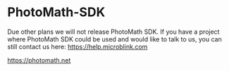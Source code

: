 PhotoMath-SDK
=============

Due other plans we will not release PhotoMath SDK. If you have a project where PhotoMath SDK could be used and would like to talk to us, you can still contact us here: https://help.microblink.com

https://photomath.net
